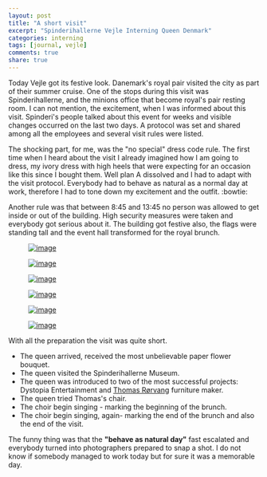 ```yaml
---
layout: post
title: "A short visit"
excerpt: "Spinderihallerne Vejle Interning Queen Denmark"
categories: interning
tags: [journal, vejle]
comments: true
share: true
---
```


Today Vejle got its festive look. Danemark's royal pair visited the city as part of their summer cruise. One of the stops during this visit was Spinderihallerne, and the minions office that become royal's pair resting room.
I can not mention, the excitement, when I was informed about this visit. Spinderi's people talked about this event for weeks and visible changes occurred on the last two days. A protocol was set and shared among all the employees and several visit rules were listed.

The shocking part, for me, was the "no special" dress code rule. The first time when I heard about the visit I already imagined how I am going to dress, my ivory dress with high heels that were expecting for an occasion like this since I bought them. Well plan A dissolved and I had to adapt with the visit protocol. Everybody had to behave as natural as a normal day at work, therefore I had to tone down my excitement and the outfit. :bowtie:

Another rule was that between 8:45 and 13:45 no person was allowed to get inside or out of the building. High security measures were taken and everybody got serious about it.
The building got festive also, the flags were standing tall and the event hall transformed for the royal brunch.

<figure>
	<a href="{{site.url}}/images/interning/02-09-2015/11953067_1015231821841640_7528783293472892343_n.jpg"><img src="{{site.url}}/images/interning/02-09-2015/11953067_1015231821841640_7528783293472892343_n.jpg" alt="image"></a>
</figure>

<figure>
	<a href="{{site.url}}/images/interning/02-09-2015/IMG_1341.JPG"><img src="{{site.url}}/images/interning/02-09-2015/IMG_1341.JPG" alt="image"></a>
</figure>

<figure>
	<a href="{{site.url}}/images/interning/02-09-2015/IMG_1353.JPG"><img src="{{site.url}}/images/interning/02-09-2015/IMG_1353.JPG" alt="image"></a>
</figure>

<figure>
	<a href="{{site.url}}/images/interning/02-09-2015/11896333_1015386171826205_8531526710089849441_o.jpg"><img src="{{site.url}}/images/interning/02-09-2015/11896333_1015386171826205_8531526710089849441_o1.jpg" alt="image"></a>
</figure>

<figure>
	<a href="{{site.url}}/images/interning/02-09-2015/IMG_1339.JPG"><img src="{{site.url}}/images/interning/02-09-2015/IMG_1339.JPG" alt="image"></a>
</figure>

<figure>
	<a href="{{site.url}}/images/interning/02-09-2015/IMG_1362.JPG"><img src="{{site.url}}/images/interning/02-09-2015/IMG_1362.JPG" alt="image"></a>
</figure>


With all the preparation the visit was quite short.

* The queen arrived, received the most unbelievable paper flower bouquet.
* The queen visited the Spinderihallerne Museum.
* The queen was introduced to two of the most successful projects: Dystopia Entertainment and <a href="http://www.roervang.com/" target="_blank">Thomas Rørvang</a> furniture maker.
* The queen tried Thomas's chair.
* The choir begin singing - marking the beginning of the brunch.
* The choir begin singing, again- marking the end of the brunch and also the end of the visit.

The funny thing was that the __"behave as natural day"__ fast escalated and everybody turned into photographers prepared to snap a shot. I do not know if somebody managed to work today but for sure it was a memorable day.
